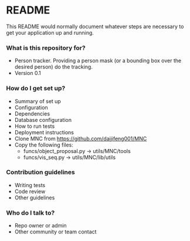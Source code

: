 # README #

This README would normally document whatever steps are necessary to get your application up and running.

### What is this repository for? ###

* Person tracker. Providing a person mask (or a bounding box over the desired person) do the tracking.
* Version 0.1

### How do I get set up? ###

* Summary of set up
* Configuration
* Dependencies
* Database configuration
* How to run tests
* Deployment instructions
* Clone MNC from https://github.com/daijifeng001/MNC
* Copy the following files:
	* funcs/object_proposal.py -> utils/MNC/tools
	* funcs/vis_seq.py -> utils/MNC/lib/utils

### Contribution guidelines ###

* Writing tests
* Code review
* Other guidelines

### Who do I talk to? ###

* Repo owner or admin
* Other community or team contact
